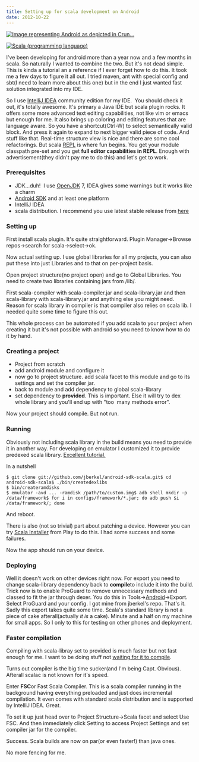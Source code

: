 ```yaml
---
title: Setting up for scala development on Android
date: 2012-10-22
---
```


[![Image representing Android as depicted in Crun...](http://www.crunchbase.com/assets/images/resized/0001/4601/14601v1-max-450x450.png)](http://www.crunchbase.com/product/android)

[![Scala (programming language)](http://upload.wikimedia.org/wikipedia/en/thumb/8/85/Scala_logo.png/300px-Scala_logo.png)](http://en.wikipedia.org/wiki/File%3AScala_logo.png)

I've been developing for android more than a year now and a few months
in scala. So naturally I wanted to combine the two. But it's not dead
simple. This is kinda a tutorial an a reference if I ever forget how to
do this. It took me a few days to figure it all out. I tried maven, ant
with special config and sbt(I need to learn more about this one) but in
the end I just wanted fast solution integrated into my IDE.

So I use [IntelliJ
IDEA](http://www.jetbrains.com/idea/ "IntelliJ IDEA") community edition
for my IDE.  You should check it out, it's totally awesome. It's primary
a Java IDE but scala plugin rocks. It offers some more advanced text
editing capabilities, not like vim or emacs but enough for me. It also
brings up coloring and editing features that are language aware. So you
have a shortcut(Ctrl-W) to select semantically valid block. And press it
again to expand to next bigger valid piece of code. And stuff like
that. Real-time structure view is nice and there are some cool
refactorings. But scala
[REPL](http://en.wikipedia.org/wiki/Read–eval–print_loop "Read–eval–print loop")
is where fun begins. You get your module classpath pre-set and you get
**full editor capabilities in REPL**. Enough with advertisement(they
didn't pay me to do this) and let's get to work. 

### Prerequisites
-   JDK...duh!  I use
    [OpenJDK](http://openjdk.java.net/projects/jdk7/ "OpenJDK") 7, IDEA
    gives some warnings but it works like a charm
-   [Android
    SDK](http://en.wikipedia.org/wiki/Android_software_development "Android software development")
    and at least one platform
-   IntelliJ IDEA
-   scala distribution. I recommend you use latest stable release from
    [here](http://www.scala-lang.org/downloads) 

### Setting up

First install scala plugin. It's quite straightforward. Plugin
Manager->Browse repos->search for scala->select->ok.

Now actual setting up. I use global libraries for all my projects, you
can also put these into just Libraries and to that on per-project basis.

Open project structure(no project open) and go to Global Libraries. You
need to create two libraries containing jars from /lib/.

First scala-compiler
with scala-compiler.jar and scala-library.jar and then scala-library
with scala-library.jar and anything else you might need. Reason for
scala library in compiler is that compiler also relies on scala lib. I
needed quite some time to figure this out.

This whole process can be automated if you add scala to your project
when creating it but it's not possible with android so you need to know
how to do it by hand. 

### Creating a project
-   Project from scratch
-   add android module and configure it
-   now go to project structure. add scala facet to this module and go
    to its settings and set the compiler jar.
-   back to module and add dependency to global scala-library
-   set dependency to **provided**. This is important. Else it will try
    to dex whole library and you'll end up with "too  many methods
    error".

Now your project should compile. But not run.

### Running
Obviously not including scala library in the build means you need to
provide it in another way. For developing on emulator I customized it to
provide predexed scala library. [Excellent
tutorial.](http://zegoggl.es/2011/07/how-to-preinstall-scala-on-your-android-phone.html)

In a nutshell

    $ git clone git://github.com/jberkel/android-sdk-scala.git$ cd android-sdk-scala$ ./bin/createdexlibs
    $ bin/createramdisks
    $ emulator -avd ... -ramdisk /path/to/custom.img$ adb shell mkdir -p /data/framework$ for i in configs/framework/*.jar; do adb push $i /data/framework/; done

And reboot.

There is also (not so trivial) part about patching a device. However you
can try [Scala
Installer](https://play.google.com/store/apps/details?id=com.mobilemagic.scalainstaller&feature=search_result#?t=W251bGwsMSwxLDEsImNvbS5tb2JpbGVtYWdpYy5zY2FsYWluc3RhbGxlciJd) from
Play to do this. I had some success and some failures.

Now the app should run on your device.

### Deploying

Well it doesn't work on other devices right now. For export you need to
change scala-library dependency back to **compile**to include it into
the build. Trick now is to enable ProGuard to remove unnecessary methods
and classed to fit the jar through dexer. You do this in
Tools->[Android](http://code.google.com/android/ "Android")->Export.
Select ProGuard and your config. I got mine from jberkel's repo. That's
it. Sadly this export takes quite some time. Scala's standard library is
not a piece of cake afterall(actually *it is* a cake). Minute and a
half on my machine for small apps. So I only to this for testing on
other phones and deployment.

### Faster compilation

Compiling with scala-libray set to provided is much faster but not fast
enough for me. I want to be doing stuff not [waiting for it to
compile](http://xkcd.com/303/). 

Turns out compiler is the big time sucker(and I'm being Capt. Obvious).
Afterall scalac is not known for it's speed.

Enter **FSC**or Fast Scala Compiler. This is a scala compiler running in
the background having everything preloaded and just does incremental
compilation. It even comes with standard scala distribution and is
supported by IntelliJ IDEA. Great. 

To set it up just head over to Project Structure->Scala facet and
select Use FSC. And then immediately click Setting to access Project
Settings and set compiler jar for the compiler.

Success. Scala builds are now on par(or even faster!) than java ones. 

No more fencing for me.
